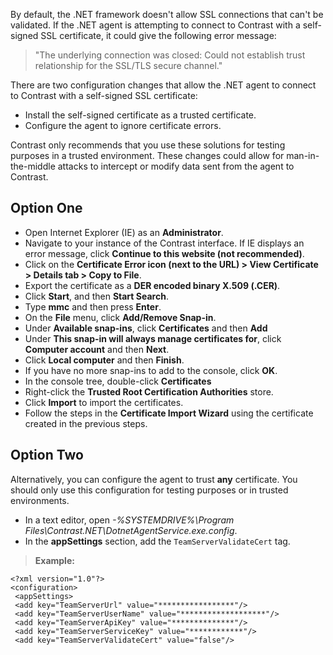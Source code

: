 <!--
title: "Use the .NET Agent with Contrast and a Self-Signed SSL Certificate"
description: "Use the .NET agent with a Contrast and self-signed SSL certificate"
tags: "configuration SSL certifications agent installation .NET"
-->

By default, the .NET framework doesn't allow SSL connections that can't be validated. If the .NET agent is attempting to connect to Contrast with a self-signed SSL certificate, it could give the following error message:

>"The underlying connection was closed: Could not establish trust relationship for the SSL/TLS secure channel."

There are two configuration changes that allow the .NET agent to connect to Contrast with a self-signed SSL certificate: 

* Install the self-signed certificate as a trusted certificate. 
* Configure the agent to ignore certificate errors. 

Contrast only recommends that you use these solutions for testing purposes in a trusted environment. These changes could allow for man-in-the-middle attacks to intercept or modify data sent from the agent to Contrast. 

## Option One

* Open Internet Explorer (IE) as an **Administrator**.
* Navigate to your instance of the Contrast interface. If IE displays an error message, click **Continue to this website (not recommended)**.
* Click on the **Certificate Error icon (next to the URL) > View Certificate > Details tab > Copy to File**.
* Export the certificate as a **DER encoded binary X.509 (.CER)**.
* Click **Start**, and then **Start Search**. 
* Type **mmc** and then press **Enter**.
* On the **File** menu, click **Add/Remove Snap-in**. 
* Under **Available snap-ins**, click **Certificates** and then **Add**
* Under **This snap-in will always manage certificates for**, click **Computer account** and then **Next**. 
* Click **Local computer** and then **Finish**. 
* If you have no more snap-ins to add to the console, click **OK**. 
* In the console tree, double-click **Certificates**
* Right-click the **Trusted Root Certification Authorities** store.
* Click **Import** to import the certificates. 
* Follow the steps in the **Certificate Import Wizard** using the certificate created in the previous steps. 


## Option Two 

Alternatively, you can configure the agent to trust **any** certificate. You should only use this configuration for testing purposes or in trusted environments.

* In a text editor, open *-%SYSTEMDRIVE%\Program Files\Contrast.NET\DotnetAgentService.exe.config*. 
* In the **appSettings** section, add the `TeamServerValidateCert` tag. 

> **Example:** 
 ```
 <?xml version="1.0"?>
 <configuration>
  <appSettings>
  <add key="TeamServerUrl" value="*****************"/>
  <add key="TeamServerUserName" value="*******************"/>
  <add key="TeamServerApiKey" value="**************"/>
  <add key="TeamServerServiceKey" value="************"/>
  <add key="TeamServerValidateCert" value="false"/>
 ```
